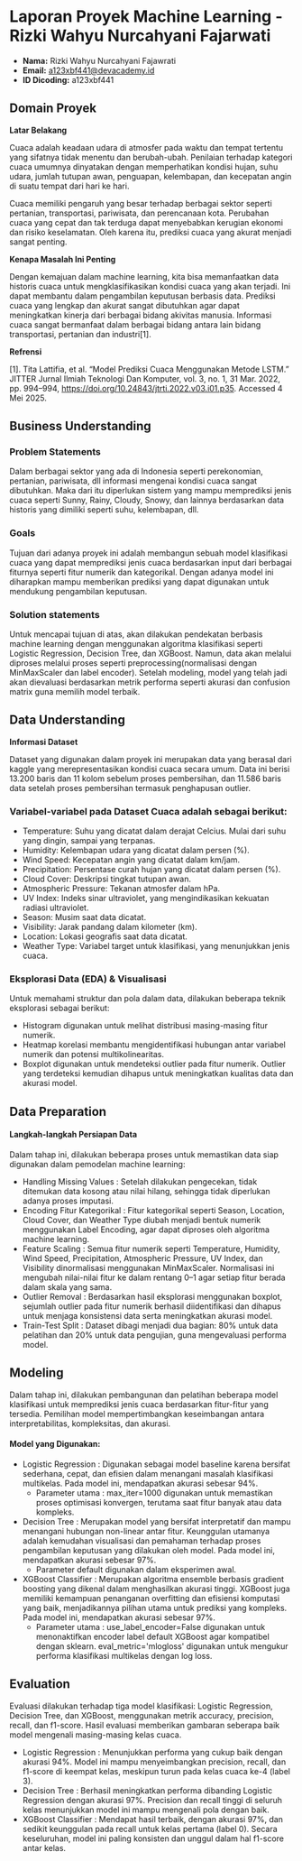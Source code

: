 # Laporan Proyek Machine Learning - Rizki Wahyu Nurcahyani Fajarwati 
- **Nama:** Rizki Wahyu Nurcahyani Fajawrati
- **Email:** a123xbf441@devacademy.id
- **ID Dicoding:** a123xbf441

## Domain Proyek

**Latar Belakang** 

Cuaca adalah keadaan udara di atmosfer pada waktu dan tempat tertentu yang sifatnya tidak menentu dan berubah-ubah. Penilaian terhadap kategori cuaca umumnya dinyatakan dengan memperhatikan kondisi hujan, suhu udara, jumlah tutupan awan, penguapan, kelembapan, dan kecepatan angin di suatu tempat dari hari ke hari. 

Cuaca memiliki pengaruh yang besar terhadap berbagai sektor seperti pertanian, transportasi, pariwisata, dan perencanaan kota. Perubahan cuaca yang cepat dan tak terduga dapat menyebabkan kerugian ekonomi dan risiko keselamatan. Oleh karena itu, prediksi cuaca yang akurat menjadi sangat penting.

**Kenapa Masalah Ini Penting**

Dengan kemajuan dalam machine learning, kita bisa memanfaatkan data historis cuaca untuk mengklasifikasikan kondisi cuaca yang akan terjadi. Ini dapat membantu dalam pengambilan keputusan berbasis data. Prediksi cuaca yang lengkap dan akurat sangat dibutuhkan agar dapat meningkatkan kinerja dari berbagai bidang akivitas manusia. Informasi cuaca sangat bermanfaat dalam berbagai bidang antara lain bidang transportasi, pertanian dan industri\[1].

**Refrensi**

\[1]. Tita Lattifia, et al. “Model Prediksi Cuaca Menggunakan Metode LSTM.” JITTER Jurnal Ilmiah Teknologi Dan Komputer, vol. 3, no. 1, 31 Mar. 2022, pp. 994–994, https://doi.org/10.24843/jtrti.2022.v03.i01.p35. Accessed 4 Mei 2025.


## Business Understanding

### Problem Statements

Dalam berbagai sektor yang ada di Indonesia seperti perekonomian, pertanian, pariwisata, dll informasi mengenai kondisi cuaca sangat dibutuhkan. Maka dari itu diperlukan sistem yang mampu memprediksi jenis cuaca seperti Sunny, Rainy, Cloudy, Snowy, dan lainnya berdasarkan data historis yang dimiliki seperti suhu, kelembapan, dll.

### Goals

Tujuan dari adanya proyek ini adalah membangun sebuah model klasifikasi cuaca yang dapat memprediksi jenis cuaca berdasarkan input dari berbagai fiturnya seperti fitur numerik dan kategorikal. Dengan adanya model ini diharapkan mampu memberikan prediksi yang dapat digunakan untuk mendukung pengambilan keputusan.

### Solution statements
Untuk mencapai tujuan di atas, akan dilakukan pendekatan berbasis machine learning dengan menggunakan algoritma klasifikasi seperti Logistic Regression, Decision Tree, dan XGBoost. Namun, data akan melalui diproses melalui proses seperti preprocessing(normalisasi dengan MinMaxScaler dan label encoder). Setelah modeling, model yang telah jadi akan dievaluasi berdasarkan metrik performa seperti akurasi dan confusion matrix guna memilih model terbaik.

## Data Understanding
**Informasi Dataset**

Dataset yang digunakan dalam proyek ini merupakan data yang berasal dari kaggle yang merepresentasikan kondisi cuaca secara umum. Data ini berisi 13.200 baris dan 11 kolom sebelum proses pembersihan, dan 11.586 baris data setelah proses pembersihan termasuk penghapusan outlier.

### Variabel-variabel pada Dataset Cuaca adalah sebagai berikut:
- Temperature: Suhu yang dicatat dalam derajat Celcius. Mulai dari suhu yang dingin, sampai yang terpanas.
- Humidity: Kelembapan udara yang dicatat dalam persen (%).
- Wind Speed: Kecepatan angin yang dicatat dalam km/jam.
- Precipitation: Persentase curah hujan yang dicatat dalam persen (%).
- Cloud Cover: Deskripsi tingkat tutupan awan.
- Atmospheric Pressure: Tekanan atmosfer dalam hPa.
- UV Index: Indeks sinar ultraviolet, yang mengindikasikan kekuatan radiasi ultraviolet.
- Season: Musim saat data dicatat.
- Visibility: Jarak pandang dalam kilometer (km).
- Location: Lokasi geografis saat data dicatat.
- Weather Type: Variabel target untuk klasifikasi, yang menunjukkan jenis cuaca.

### Eksplorasi Data (EDA) & Visualisasi
Untuk memahami struktur dan pola dalam data, dilakukan beberapa teknik eksplorasi sebagai berikut:
- Histogram digunakan untuk melihat distribusi masing-masing fitur numerik.
- Heatmap korelasi membantu mengidentifikasi hubungan antar variabel numerik dan potensi multikolinearitas.
- Boxplot digunakan untuk mendeteksi outlier pada fitur numerik. Outlier yang terdeteksi kemudian dihapus untuk meningkatkan kualitas data dan akurasi model.

## Data Preparation
#### Langkah-langkah Persiapan Data
Dalam tahap ini, dilakukan beberapa proses untuk memastikan data siap digunakan dalam pemodelan machine learning:
- Handling Missing Values : Setelah dilakukan pengecekan, tidak ditemukan data kosong atau nilai hilang, sehingga tidak diperlukan adanya proses imputasi.
- Encoding Fitur Kategorikal : Fitur kategorikal seperti Season, Location, Cloud Cover, dan Weather Type diubah menjadi bentuk numerik menggunakan Label Encoding, agar dapat diproses oleh algoritma machine learning.
- Feature Scaling : Semua fitur numerik seperti Temperature, Humidity, Wind Speed, Precipitation, Atmospheric Pressure, UV Index, dan Visibility dinormalisasi menggunakan MinMaxScaler. Normalisasi ini mengubah nilai-nilai fitur ke dalam rentang 0–1 agar setiap fitur berada dalam skala yang sama. 
- Outlier Removal : Berdasarkan hasil eksplorasi menggunakan boxplot, sejumlah outlier pada fitur numerik berhasil diidentifikasi dan dihapus untuk menjaga konsistensi data serta meningkatkan akurasi model.
- Train-Test Split : Dataset dibagi menjadi dua bagian: 80% untuk data pelatihan dan 20% untuk data pengujian, guna mengevaluasi performa model.

## Modeling
Dalam tahap ini, dilakukan pembangunan dan pelatihan beberapa model klasifikasi untuk memprediksi jenis cuaca berdasarkan fitur-fitur yang tersedia. Pemilihan model mempertimbangkan keseimbangan antara interpretabilitas, kompleksitas, dan akurasi.

#### Model yang Digunakan:
- Logistic Regression : Digunakan sebagai model baseline karena bersifat sederhana, cepat, dan efisien dalam menangani masalah klasifikasi multikelas. Pada model ini, mendapatkan akurasi sebesar 94%.
    - Parameter utama : max_iter=1000 digunakan untuk memastikan proses optimisasi konvergen, terutama saat fitur banyak atau data kompleks.
- Decision Tree : Merupakan model yang bersifat interpretatif dan mampu menangani hubungan non-linear antar fitur. Keunggulan utamanya adalah kemudahan visualisasi dan pemahaman terhadap proses pengambilan keputusan yang dilakukan oleh model. Pada model ini, mendapatkan akurasi sebesar 97%.
    - Parameter default digunakan dalam eksperimen awal.
- XGBoost Classifier : Merupakan algoritma ensemble berbasis gradient boosting yang dikenal dalam menghasilkan akurasi tinggi. XGBoost juga memiliki kemampuan penanganan overfitting dan efisiensi komputasi yang baik, menjadikannya pilihan utama untuk prediksi yang kompleks. Pada model ini, mendapatkan akurasi sebesar 97%.
    - Parameter utama : use_label_encoder=False digunakan untuk menonaktifkan encoder label default XGBoost agar kompatibel dengan sklearn. eval_metric='mlogloss' digunakan untuk mengukur performa klasifikasi multikelas dengan log loss.

## Evaluation
Evaluasi dilakukan terhadap tiga model klasifikasi: Logistic Regression, Decision Tree, dan XGBoost, menggunakan metrik accuracy, precision, recall, dan f1-score. Hasil evaluasi memberikan gambaran seberapa baik model mengenali masing-masing kelas cuaca.

- Logistic Regression : Menunjukkan performa yang cukup baik dengan akurasi 94%. Model ini mampu menyeimbangkan precision, recall, dan f1-score di keempat kelas, meskipun turun pada kelas cuaca ke-4 (label 3).
- Decision Tree : Berhasil meningkatkan performa dibanding Logistic Regression dengan akurasi 97%. Precision dan recall tinggi di seluruh kelas menunjukkan model ini mampu mengenali pola dengan baik.
- XGBoost Classifier : Mendapat hasil terbaik, dengan akurasi 97%, dan sedikit keunggulan pada recall untuk kelas pertama (label 0). Secara keseluruhan, model ini paling konsisten dan unggul dalam hal f1-score antar kelas.


